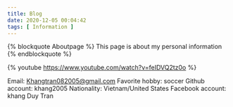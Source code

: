 ```yaml
---
title: Blog 
date: 2020-12-05 00:04:42
tags: [ Information ]
---
```

{% blockquote Aboutpage %}
This page is about my personal information
{% endblockquote %}

{% youtube  https://www.youtube.com/watch?v=feIDVQ2tz0o %}

Email: Khangtran082005@gmail.com
Favorite hobby: soccer
Github account: khang2005
Nationality: Vietnam/United States
Facebook account: khang Duy Tran
